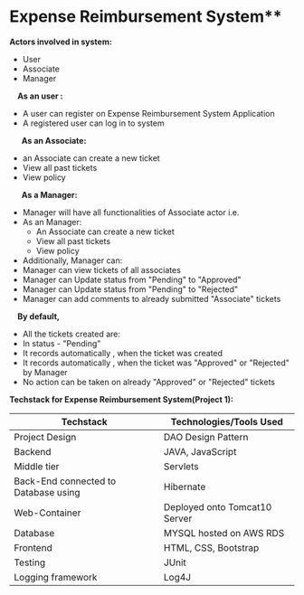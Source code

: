 # Expense Reimbursement System**

**Actors involved in system:**  

- User 
- Associate
- Manager 



`  `**As an user :** 

- A user can register on Expense Reimbursement System Application
- A registered user can log in to system



`   `**As an Associate:** 

- an Associate can create a new ticket
- View all past tickets 
- View policy 



`   `**As a Manager:** 

- Manager will have all functionalities of Associate actor i.e.
- As an Manager: 
  - An Associate can create a new ticket
  - View all past tickets 
  - View policy
- Additionally, Manager can:
- Manager can view tickets of all associates 
- Manager can Update status from "Pending" to "Approved"
- Manager can Update status from "Pending" to "Rejected"
- Manager can add comments to already submitted "Associate" tickets





`  `**By default,** 

- All the tickets created are: 
- In status - "Pending"
- It records automatically , when the ticket was created
- It records automatically , when the ticket was "Approved" or "Rejected" by Manager 
- No action can be taken on already "Approved" or "Rejected" tickets

__Techstack for Expense Reimbursement System(Project 1):__ 

  Techstack  | Technologies/Tools Used
------------ | -------------
Project Design | DAO Design Pattern 
Backend | JAVA, JavaScript 
Middle tier | Servlets
Back-End connected to Database using | Hibernate
Web-Container | Deployed onto Tomcat10 Server
Database | MYSQL hosted on AWS RDS
Frontend | HTML, CSS, Bootstrap 
Testing | JUnit
Logging framework | Log4J 










